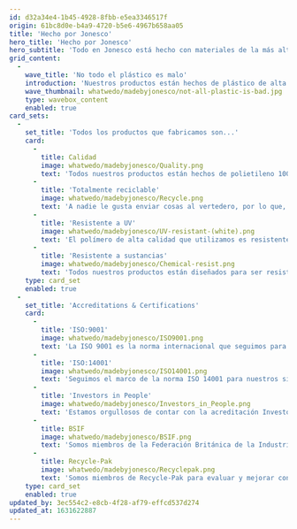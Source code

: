 ```yaml
---
id: d32a34e4-1b45-4928-8fbb-e5ea3346517f
origin: 61bc8d0e-b4a9-4720-b5e6-4967b658aa05
title: 'Hecho por Jonesco'
hero_title: 'Hecho por Jonesco'
hero_subtitle: 'Todo en Jonesco está hecho con materiales de la más alta calidad, cumpliendo con las pautas de acreditación líderes en la industria.'
grid_content:
  -
    wave_title: 'No todo el plástico es malo'
    introduction: 'Nuestros productos están hechos de plástico de alta calidad que está diseñado para un uso prolongado y todos son totalmente reciclables al final de su vida útil.'
    wave_thumbnail: whatwedo/madebyjonesco/not-all-plastic-is-bad.jpg
    type: wavebox_content
    enabled: true
card_sets:
  -
    set_title: 'Todos los productos que fabricamos son...'
    card:
      -
        title: Calidad
        image: whatwedo/madebyjonesco/Quality.png
        text: 'Todos nuestros productos están hechos de polietileno 100% reciclable'
      -
        title: 'Totalmente reciclable'
        image: whatwedo/madebyjonesco/Recycle.png
        text: 'A nadie le gusta enviar cosas al vertedero, por lo que, cuando su producto Jonesco llega al final de su vida útil puede estar seguro de que puede reciclarse y reutilizarse por completo.'
      -
        title: 'Resistente a UV'
        image: whatwedo/madebyjonesco/UV-resistant-(white).png
        text: 'El polímero de alta calidad que utilizamos es resistente a los rayos ultravioleta emitidos por el sol. Por lo tanto, llueva o haga sol, su producto Jonesco siempre lucirá en plena forma.'
      -
        title: 'Resistente a sustancias'
        image: whatwedo/madebyjonesco/Chemical-resist.png
        text: 'Todos nuestros productos están diseñados para ser resistentes a la mayoría de los productos químicos. Esto hace a nuestros productos más seguros, y significa que duran mucho más que los fabricados con materiales alternativos'
    type: card_set
    enabled: true
  -
    set_title: 'Accreditations & Certifications'
    card:
      -
        title: 'ISO:9001'
        image: whatwedo/madebyjonesco/ISO9001.png
        text: 'La ISO 9001 es la norma internacional que seguimos para demostrar nuestra capacidad de ofrecer productos que cumplan los requisitos de nuestros clientes y de la normativa.'
      -
        title: 'ISO:14001'
        image: whatwedo/madebyjonesco/ISO14001.png
        text: 'Seguimos el marco de la norma ISO 14001 para nuestros sistemas de gestión medioambiental.'
      -
        title: 'Investors in People'
        image: whatwedo/madebyjonesco/Investors_in_People.png
        text: 'Estamos orgullosos de contar con la acreditación Investors in People, que demuestra nuestro compromiso con el desarrollo de nuestra gente.'
      -
        title: BSIF
        image: whatwedo/madebyjonesco/BSIF.png
        text: 'Somos miembros de la Federación Británica de la Industria de la Seguridad, el principal organismo comercial del Reino Unido dentro de la industria de la seguridad.'
      -
        title: Recycle-Pak
        image: whatwedo/madebyjonesco/Recyclepak.png
        text: 'Somos miembros de Recycle-Pak para evaluar y mejorar continuamente nuestro enfoque de los residuos de envases.'
    type: card_set
    enabled: true
updated_by: 3ec554c2-e8cb-4f28-af79-effcd537d274
updated_at: 1631622887
---
```


